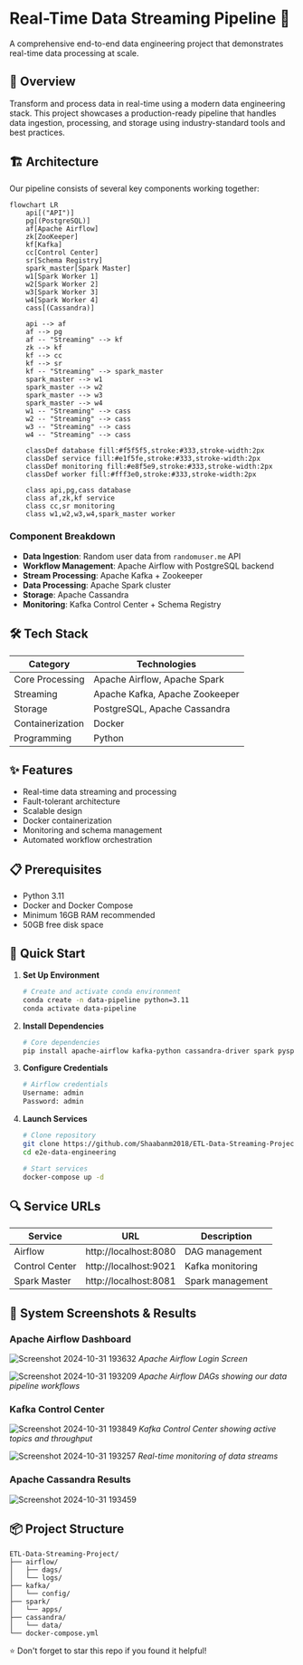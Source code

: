 

# Real-Time Data Streaming Pipeline 🚀

A comprehensive end-to-end data engineering project that demonstrates real-time data processing at scale.

## 🌟 Overview

Transform and process data in real-time using a modern data engineering stack. This project showcases a production-ready pipeline that handles data ingestion, processing, and storage using industry-standard tools and best practices.

## 🏗️ Architecture

Our pipeline consists of several key components working together:

```mermaid
flowchart LR
    api[("API")]
    pg[(PostgreSQL)]
    af[Apache Airflow]
    zk[ZooKeeper]
    kf[Kafka]
    cc[Control Center]
    sr[Schema Registry]
    spark_master[Spark Master]
    w1[Spark Worker 1]
    w2[Spark Worker 2]
    w3[Spark Worker 3]
    w4[Spark Worker 4]
    cass[(Cassandra)]

    api --> af
    af --> pg
    af -- "Streaming" --> kf
    zk --> kf
    kf --> cc
    kf --> sr
    kf -- "Streaming" --> spark_master
    spark_master --> w1
    spark_master --> w2
    spark_master --> w3
    spark_master --> w4
    w1 -- "Streaming" --> cass
    w2 -- "Streaming" --> cass
    w3 -- "Streaming" --> cass
    w4 -- "Streaming" --> cass

    classDef database fill:#f5f5f5,stroke:#333,stroke-width:2px
    classDef service fill:#e1f5fe,stroke:#333,stroke-width:2px
    classDef monitoring fill:#e8f5e9,stroke:#333,stroke-width:2px
    classDef worker fill:#fff3e0,stroke:#333,stroke-width:2px

    class api,pg,cass database
    class af,zk,kf service
    class cc,sr monitoring
    class w1,w2,w3,w4,spark_master worker
```

### Component Breakdown
- **Data Ingestion**: Random user data from `randomuser.me` API
- **Workflow Management**: Apache Airflow with PostgreSQL backend
- **Stream Processing**: Apache Kafka + Zookeeper
- **Data Processing**: Apache Spark cluster
- **Storage**: Apache Cassandra
- **Monitoring**: Kafka Control Center + Schema Registry

## 🛠️ Tech Stack

| Category | Technologies |
|----------|-------------|
| Core Processing | Apache Airflow, Apache Spark |
| Streaming | Apache Kafka, Apache Zookeeper |
| Storage | PostgreSQL, Apache Cassandra |
| Containerization | Docker |
| Programming | Python |

## ✨ Features

- Real-time data streaming and processing
- Fault-tolerant architecture
- Scalable design
- Docker containerization
- Monitoring and schema management
- Automated workflow orchestration

## 📋 Prerequisites

- Python 3.11
- Docker and Docker Compose
- Minimum 16GB RAM recommended
- 50GB free disk space

## 🚀 Quick Start

1. **Set Up Environment**
   ```bash
   # Create and activate conda environment
   conda create -n data-pipeline python=3.11
   conda activate data-pipeline
   ```

2. **Install Dependencies**
   ```bash
   # Core dependencies
   pip install apache-airflow kafka-python cassandra-driver spark pyspark
   ```

3. **Configure Credentials**
   ```bash
   # Airflow credentials
   Username: admin
   Password: admin
   ```

4. **Launch Services**
   ```bash
   # Clone repository
   git clone https://github.com/Shaabanm2018/ETL-Data-Streaming-Project.git
   cd e2e-data-engineering

   # Start services
   docker-compose up -d
   ```

## 🔍 Service URLs

| Service | URL | Description |
|---------|-----|-------------|
| Airflow | http://localhost:8080 | DAG management |
| Control Center | http://localhost:9021 | Kafka monitoring |
| Spark Master | http://localhost:8081 | Spark management |

## 📸 System Screenshots & Results

### Apache Airflow Dashboard

![Screenshot 2024-10-31 193632](https://github.com/user-attachments/assets/1d26b43b-4d16-415c-959b-0e87deaae541)
*Apache Airflow Login Screen*

![Screenshot 2024-10-31 193209](https://github.com/user-attachments/assets/d8c9f9b7-0bee-487f-ab3c-6b8f4bf138e0)
*Apache Airflow DAGs showing our data pipeline workflows*

### Kafka Control Center

![Screenshot 2024-10-31 193849](https://github.com/user-attachments/assets/e92eda2c-6ee2-4820-b83f-3d045be5da13)
*Kafka Control Center showing active topics and throughput*

![Screenshot 2024-10-31 193257](https://github.com/user-attachments/assets/100832ff-e153-490f-8e9d-c51b4198c404)
*Real-time monitoring of data streams*

### Apache Cassandra Results
![Screenshot 2024-10-31 193459](https://github.com/user-attachments/assets/6b87dded-cab6-41da-bc6d-8de39a405087)


## 📦 Project Structure

```
ETL-Data-Streaming-Project/
├── airflow/
│   ├── dags/
│   └── logs/
├── kafka/
│   └── config/
├── spark/
│   └── apps/
├── cassandra/
│   └── data/
└── docker-compose.yml
```

⭐ Don't forget to star this repo if you found it helpful!

